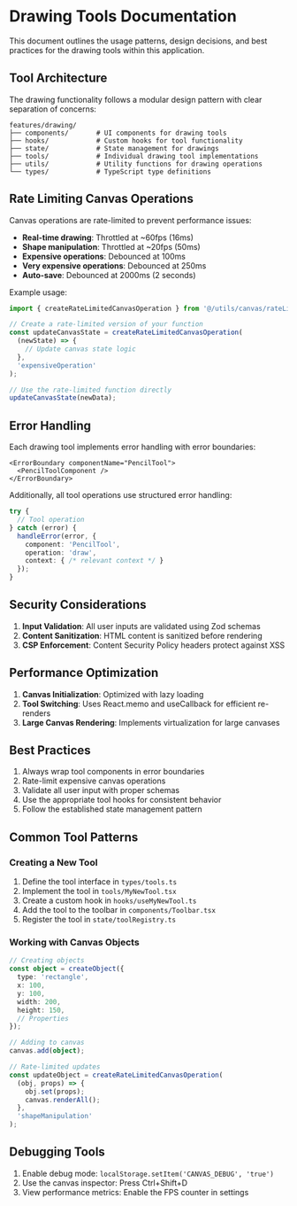 
# Drawing Tools Documentation

This document outlines the usage patterns, design decisions, and best practices for the drawing tools within this application.

## Tool Architecture

The drawing functionality follows a modular design pattern with clear separation of concerns:

```
features/drawing/
├── components/       # UI components for drawing tools
├── hooks/            # Custom hooks for tool functionality
├── state/            # State management for drawings
├── tools/            # Individual drawing tool implementations
├── utils/            # Utility functions for drawing operations
└── types/            # TypeScript type definitions
```

## Rate Limiting Canvas Operations

Canvas operations are rate-limited to prevent performance issues:

- **Real-time drawing**: Throttled at ~60fps (16ms)
- **Shape manipulation**: Throttled at ~20fps (50ms)
- **Expensive operations**: Debounced at 100ms
- **Very expensive operations**: Debounced at 250ms
- **Auto-save**: Debounced at 2000ms (2 seconds)

Example usage:

```typescript
import { createRateLimitedCanvasOperation } from '@/utils/canvas/rateLimit';

// Create a rate-limited version of your function
const updateCanvasState = createRateLimitedCanvasOperation(
  (newState) => {
    // Update canvas state logic
  },
  'expensiveOperation'
);

// Use the rate-limited function directly
updateCanvasState(newData);
```

## Error Handling

Each drawing tool implements error handling with error boundaries:

```tsx
<ErrorBoundary componentName="PencilTool">
  <PencilToolComponent />
</ErrorBoundary>
```

Additionally, all tool operations use structured error handling:

```typescript
try {
  // Tool operation
} catch (error) {
  handleError(error, {
    component: 'PencilTool',
    operation: 'draw',
    context: { /* relevant context */ }
  });
}
```

## Security Considerations

1. **Input Validation**: All user inputs are validated using Zod schemas
2. **Content Sanitization**: HTML content is sanitized before rendering
3. **CSP Enforcement**: Content Security Policy headers protect against XSS

## Performance Optimization

1. **Canvas Initialization**: Optimized with lazy loading
2. **Tool Switching**: Uses React.memo and useCallback for efficient re-renders
3. **Large Canvas Rendering**: Implements virtualization for large canvases

## Best Practices

1. Always wrap tool components in error boundaries
2. Rate-limit expensive canvas operations
3. Validate all user input with proper schemas
4. Use the appropriate tool hooks for consistent behavior
5. Follow the established state management pattern

## Common Tool Patterns

### Creating a New Tool

1. Define the tool interface in `types/tools.ts`
2. Implement the tool in `tools/MyNewTool.tsx`
3. Create a custom hook in `hooks/useMyNewTool.ts`
4. Add the tool to the toolbar in `components/Toolbar.tsx`
5. Register the tool in `state/toolRegistry.ts`

### Working with Canvas Objects

```typescript
// Creating objects
const object = createObject({
  type: 'rectangle',
  x: 100,
  y: 100,
  width: 200,
  height: 150,
  // Properties
});

// Adding to canvas
canvas.add(object);

// Rate-limited updates
const updateObject = createRateLimitedCanvasOperation(
  (obj, props) => {
    obj.set(props);
    canvas.renderAll();
  },
  'shapeManipulation'
);
```

## Debugging Tools

1. Enable debug mode: `localStorage.setItem('CANVAS_DEBUG', 'true')`
2. Use the canvas inspector: Press Ctrl+Shift+D
3. View performance metrics: Enable the FPS counter in settings

